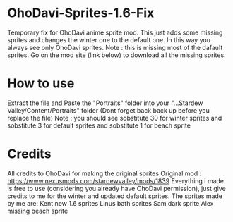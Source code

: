 # OhoDavi-Sprites-1.6-Fix
Temporary fix for OhoDavi anime sprite mod. This just adds some missing sprites and changes the winter one to the default one. In this way you always see only OhoDavi sprites. 
Note : this is missing most of the dafault sprites. Go on the mod site (link below) to download all the missing sprites.

# How to use 
Extract the file and Paste the "Portraits" folder into your "...Stardew Valley/Content/Portraits" folder (Dont forget back back up before you replace the file)
Note : you should see sobstitute 30 for winter sprites and sobstitute 3 for default sprites and sobstitute 1 for beach sprite

# Credits
All credits to OhoDavi for making the original sprites
Original mod : https://www.nexusmods.com/stardewvalley/mods/1839
Everything i made is free to use (considering you already have OhoDavi permission), just give credits to me for the winter and updated default sprites. 
The sprites made by me are:
Kent new 1.6 sprites
Linus bath sprites
Sam dark sprite
Alex missing beach sprite 
